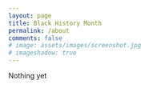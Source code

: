 ```yaml
---
layout: page
title: Black History Month 
permalink: /about
comments: false
# image: assets/images/screenshot.jpg
# imageshadow: true
---
```


Nothing yet

